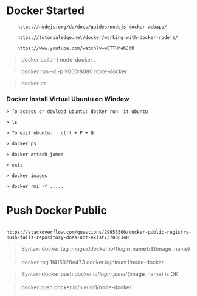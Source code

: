 # Docker Started
```
    https://nodejs.org/de/docs/guides/nodejs-docker-webapp/

    https://tutorialedge.net/docker/working-with-docker-nodejs/

    https://www.youtube.com/watch?v=wCTTHhehJbU
```
> docker build -t node-docker .

> docker run -d -p 9000:8080 node-docker

> docker ps


### Docker Install Virtual Ubuntu on Window

    > To access or dowload ubuntu: docker run -it ubuntu

    > ls

    > To exit ubuntu:   ctrl + P + Q

    > docker ps

    > docker attach james

    > exit

    > docker images

    > docker rmi -f .....

# Push Docker Public
```

https://stackoverflow.com/questions/29956500/docker-public-registry-push-fails-repository-does-not-exist/37036348

```
> Syntax: docker tag ${image_id} docker.io/${login_name}/${image_name} 

> docker tag 1f415928e473 docker.io/hieunt1/node-docker

> Syntax: docker push docker.io/${login_name}/${image_name} is OK

> docker push docker.io/hieunt1/node-docker


